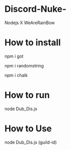 # Discord-Nuke-
Nodejs X WeAreRainBow

# How to install

npm i got

npm i randomstring

npm i chalk

# How to run

node Dub_Dis.js

# How to Use

node Dub_Dis.js (guild-id)

